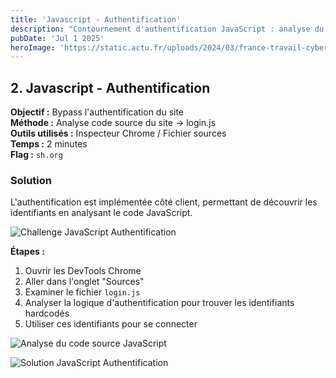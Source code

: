 ```yaml
---
title: 'Javascript - Authentification'
description: "Contournement d'authentification JavaScript : analyse du code source pour bypasser la sécurité"
pubDate: 'Jul 1 2025'
heroImage: 'https://static.actu.fr/uploads/2024/03/france-travail-cyberattaque-piratage-hackeurs.jpeg'
---
```


## 2. Javascript - Authentification

**Objectif :** Bypass l'authentification du site  
**Méthode :** Analyse code source du site -> login.js  
**Outils utilisés :** Inspecteur Chrome / Fichier sources  
**Temps :** 2 minutes  
**Flag :** `sh.org`

### Solution

L'authentification est implémentée côté client, permettant de découvrir les identifiants en analysant le code JavaScript.

![Challenge JavaScript Authentification](/src/assets/root_me/Capture%20d'écran%202025-07-01%20à%2009.24.06.png)

**Étapes :**
1. Ouvrir les DevTools Chrome
2. Aller dans l'onglet "Sources"
3. Examiner le fichier `login.js`
4. Analyser la logique d'authentification pour trouver les identifiants hardcodés
5. Utiliser ces identifiants pour se connecter

![Analyse du code source JavaScript](/src/assets/root_me/Capture%20d'écran%202025-07-01%20à%2009.24.20.png)

![Solution JavaScript Authentification](/src/assets/root_me/Capture%20d'écran%202025-07-01%20à%2009.24.30.png)
